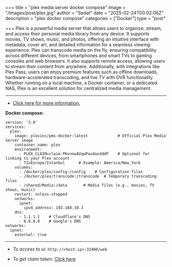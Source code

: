 +++
title = "plex media server docker compose"
image = "/images/post/plex.jpg"
author = "Sedat"
date = "2025-02-24T00:02:06Z"
description = "plex docker compose"
categories = ["Docker"]
type = "post"

+++
Plex is a powerful media server that allows users to organize, stream, and access their personal media library from any device. It supports movies, TV shows, music, and photos, offering an intuitive interface with metadata, cover art, and detailed information for a seamless viewing experience. Plex can transcode media on the fly, ensuring compatibility across different devices, from smartphones and smart TVs to gaming consoles and web browsers. It also supports remote access, allowing users to stream their content from anywhere. Additionally, with integrations like Plex Pass, users can enjoy premium features such as offline downloads, hardware-accelerated transcoding, and live TV with DVR functionality. Whether running on a local machine, a Docker container, or a dedicated NAS, Plex is an excellent solution for centralized media management.

***

- [Click here for more information.](https://hub.docker.com/r/plexinc/pms-docker/)

**Docker compose:**
```
version: '3.8'
services:
  plex:
    image: plexinc/pms-docker:latest             # Official Plex Media Server image
    container_name: plex
    environment:
      - PLEX_CLAIM=claim-PKvnnwAVqwPasdasdddP    # Optional for linking to your Plex account
      - TZ=Europe/Istanbul      # Example: America/New_York
    volumes:
      - /docker/plex/config:/config    # Configuration files
      - /docker/plex/transcode:/transcode  # Temporary transcoding files
      - /shared/Media:/data       # Media files (e.g., movies, TV shows, music)
    restart: unless-stopped
    networks:
      ipnet:
        ipv4_address: 192.168.10.3
    dns:
      - 1.1.1.1    # Cloudflare's DNS
      - 8.8.8.8    # Google's DNS
networks:
  ipnet:
    external: true
```
***

- *To access to ui:*
`http://<host-ip>:32400/web`

- *To get claim token:* [Click here](https://www.plex.tv/claim/)
